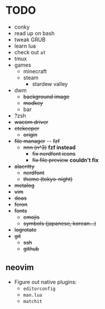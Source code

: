 # TODO
- conky
- read up on bash
- tweak GRUB
- learn lua
- check out `at`
- tmux
- games
    - minecraft
    - steam
        - stardew valley
- dwm
    - ~~background image~~
    - ~~modkey~~
    - bar
- ?zsh
- ~~wacom driver~~                
- ~~etckeeper~~
    - ~~origin~~
- ~~file manager~~
    -- ~~fzf~~
    - ~~nnn (n^3)~~ **fzf instead**
        - ~~fix nerdfont icons~~
        - ~~fix file preview~~ **couldn't fix**
- ~~alacritty~~
    - ~~nerdfont~~
    - ~~theme (tokyo-night)~~
- ~~metalog~~
- ~~vim~~
- ~~doas~~
- ~~fcron~~
- ~~fonts~~
    - ~~emojis~~
    - ~~symbols (japanese, korean...)~~
- ~~logrotate~~
- ~~git~~
  - ~~ssh~~
  - ~~github~~

## neovim
- Figure out native plugins:
    - `editorconfig`
    - `man.lua`
    - `matchit`
